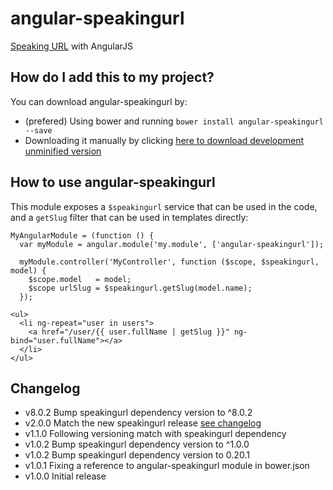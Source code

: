 # angular-speakingurl

[Speaking URL](https://github.com/pid/speakingurl) with AngularJS

## How do I add this to my project?

You can download angular-speakingurl by:

* (prefered) Using bower and running `bower install angular-speakingurl --save`
* Downloading it manually by clicking [here to download development unminified version](https://raw.github.com/zappan/angular-speakingurl/master/src/angular-speakingurl.js)


## How to use angular-speakingurl

This module exposes a `$speakingurl` service that can be used in the code,
and a `getSlug` filter that can be used in templates directly:

```
MyAngularModule = (function () {
  var myModule = angular.module('my.module', ['angular-speakingurl']);

  myModule.controller('MyController', function ($scope, $speakingurl, model) {
    $scope.model   = model;
    $scope urlSlug = $speakingurl.getSlug(model.name);
  });
```

```
<ul>
  <li ng-repeat="user in users">
    <a href="/user/{{ user.fullName | getSlug }}" ng-bind="user.fullName"></a>
  </li>
</ul>
```

## Changelog

* v8.0.2 Bump speakingurl dependency version to ^8.0.2
* v2.0.0 Match the new speakingurl release [see changelog](https://github.com/pid/speakingurl/blob/master/CHANGELOG.md)
* v1.1.0 Following versioning match with speakingurl dependency
* v1.0.2 Bump speakingurl dependency version to ^1.0.0
* v1.0.2 Bump speakingurl dependency version to 0.20.1
* v1.0.1 Fixing a reference to angular-speakingurl module in bower.json
* v1.0.0 Initial release
